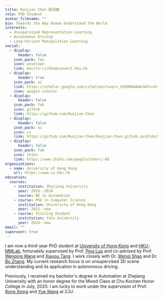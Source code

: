 ```yaml
---
title: Runjian Chen 陈润健
role: PhD Student
avatar_filename: ""
bio: Towards the Way Human Understand the World
interests:
  - Unsupervised Representation Learning
  - Autonomous Driving
  - Long-horizon Manipulation Learning
social:
  - display:
      header: false
    icon_pack: fas
    icon: envelope
    link: mailto:rjchen@connect.hku.hk
  - display:
      header: true
    icon_pack: ai
    link: https://scholar.google.com/citations?user=_USUMdAAAAAJ&hl=zh-CN
    icon: google-scholar
  - display:
      header: false
    icon_pack: fab
    icon: github
    link: https://github.com/Runjian-Chen
  - display:
      header: false
    icon_pack: ai
    icon: cv
    link: https://github.com/Runjian-Chen/Runjian-Chen.github.io/blob/main/attaches/CV.pdf
  - display:
      header: false
    icon_pack: fab
    icon: zhihu
    link: https://www.zhihu.com/people/chenrj-68
organizations:
  - name: University of Hong Kong
    url: https://www.cs.hku.hk
education:
  courses:
    - institution: Zhejiang University
      year: 2016--2020
      course: BE in Automation
    - course: PhD in Computer Science
      institution: University of Hong Kong
      year: 2021--now
    - course: Visiting Student
      institution: Yale University
      year: 2024--now
email: ""
superuser: true
---
```

I am now a third-year PhD student at [University of Hong Kong](https://www.cs.hku.hk/) and [HKU-MMLab](https://mmlab-hku.com/), fortunately supervised by Prof. [Ping Luo](http://luoping.me) and co-advised by Prof. [Wenping Wang](https://www.cs.hku.hk/people/academic-staff/wenping) and [Xiaoou Tang](https://www.ie.cuhk.edu.hk/people/xotang.shtml). I work closely with Dr. [Wenqi Shao](https://wqshao126.github.io/) and Dr. [Bo Zhang](https://bobrown.github.io/boZhang.github.io/). My current research focus is on unsupervised 3D scene understanding and its application in autonomous driving.

Previously, I received my bachelor's degree in Automation at Zhejiang Univerisity with an honor degree for the Mixed Class at Chu Kochen Honor College in July, 2020. I am lucky to work under the supervision of Prof. [Rong Xiong](https://person.zju.edu.cn/en/rongxiong) and [Yue Wang](https://ywang-zju.github.io) at ZJU.
